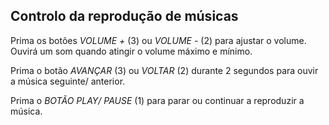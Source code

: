 ## Controlo da reprodução de músicas

Prima os botões *VOLUME +* (3) ou *VOLUME -* (2) para ajustar o volume. Ouvirá um som quando atingir o volume máximo e mínimo.

Prima o botão *AVANÇAR* (3) ou *VOLTAR* (2) durante 2 segundos para ouvir a música seguinte/ anterior.

Prima o *BOTÃO PLAY/ PAUSE* (1) para parar ou continuar a reproduzir a música.
